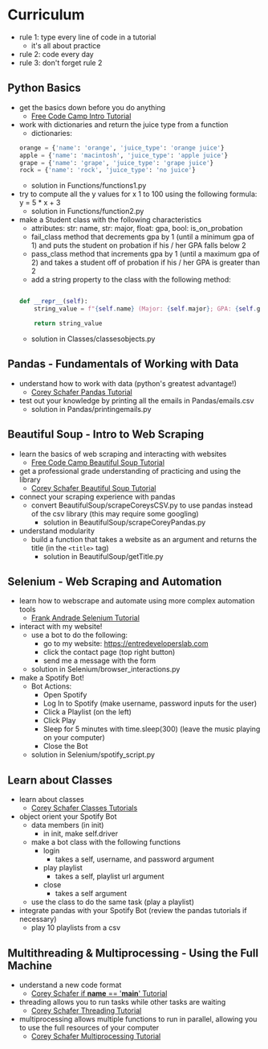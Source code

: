 # Curriculum
- rule 1: type every line of code in a tutorial
    - it's all about practice
- rule 2: code every day
- rule 3: don't forget rule 2

## Python Basics
- get the basics down before you do anything
    - [Free Code Camp Intro Tutorial](https://www.youtube.com/watch?v=rfscVS0vtbw&ab_channel=freeCodeCamp.org)
- work with dictionaries and return the juice type from a function
    - dictionaries:
    ```py
    orange = {'name': 'orange', 'juice_type': 'orange juice'}
    apple = {'name': 'macintosh', 'juice_type': 'apple juice'}
    grape = {'name': 'grape', 'juice_type': 'grape juice'}
    rock = {'name': 'rock', 'juice_type': 'no juice'}
    ```
    - solution in Functions/functions1.py
- try to compute all the y values for x 1 to 100 using the following formula: y = 5 * x + 3
    - solution in Functions/function2.py
- make a Student class with the following characteristics
    - attributes: str: name, str: major, float: gpa, bool: is_on_probation
    -  fail_class method that decrements gpa by 1 (until a minimum gpa of 1) and puts the student on probation if his / her GPA falls below 2
    - pass_class method that increments gpa by 1 (until a maximum gpa of 2) and takes a student off of probation if his / her GPA is greater than 2
    - add a string property to the class with the following method:
    ```py

    def __repr__(self):
        string_value = f"{self.name} (Major: {self.major}; GPA: {self.gpa}; On Probation: {self.is_on_probation})"

        return string_value
    ```
    - solution in Classes/classesobjects.py

## Pandas - Fundamentals of Working with Data
- understand how to work with data (python's greatest advantage!)
    - [Corey Schafer Pandas Tutorial](https://www.youtube.com/watch?v=ZyhVh-qRZPA&list=PL-osiE80TeTsWmV9i9c58mdDCSskIFdDS&ab_channel=CoreySchafer)
- test out your knowledge by printing all the emails in Pandas/emails.csv
    - solution in Pandas/printingemails.py

## Beautiful Soup - Intro to Web Scraping
- learn the basics of web scraping and interacting with websites
    - [Free Code Camp Beautiful Soup Tutorial](https://www.youtube.com/watch?v=XVv6mJpFOb0)
- get a professional grade understanding of practicing and using the library
    - [Corey Schafer Beautiful Soup Tutorial](https://www.youtube.com/watch?v=ng2o98k983k&t=2s)
- connect your scraping experience with pandas
    - convert BeautifulSoup/scrapeCoreysCSV.py to use pandas instead of the csv library (this may require some googling)
        - solution in BeautifulSoup/scrapeCoreyPandas.py
- understand modularity
    - build a function that takes a website as an argument and returns the title (in the `<title>` tag)
        - solution in BeautifulSoup/getTitle.py

## Selenium - Web Scraping and Automation
- learn how to webscrape and automate using more complex automation tools
    - [Frank Andrade Selenium Tutorial](https://www.youtube.com/watch?v=UOsRrxMKJYk&ab_channel=FrankAndrade)
- interact with my website!
    - use a bot to do the following:
        - go to my website: https://entredeveloperslab.com
        - click the contact page (top right button)
        - send me a message with the form
    - solution in Selenium/browser_interactions.py
- make a Spotify Bot!
    - Bot Actions:
        - Open Spotify
        - Log In to Spotify (make username, password inputs for the user)
        - Click a Playlist (on the left)
        - Click Play
        - Sleep for 5 minutes with time.sleep(300) (leave the music playing on your computer)
        - Close the Bot
    - solution in Selenium/spotify_script.py

## Learn about Classes
- learn about classes
    - [Corey Schafer Classes Tutorials](https://www.youtube.com/playlist?list=PL-osiE80TeTsqhIuOqKhwlXsIBIdSeYtc)
- object orient your Spotify Bot
    - data members (in init)
        - in init, make self.driver
    - make a bot class with the following functions
        - login
            - takes a self, username, and password argument
        - play playlist
            - takes a self, playlist url argument
        - close
            - takes a self argument
    - use the class to do the same task (play a playlist)
- integrate pandas with your Spotify Bot (review the pandas tutorials if necessary)
    - play 10 playlists from a csv

## Multithreading & Multiprocessing - Using the Full Machine
- understand a new code format
    - [Corey Schafer if __name__ == '__main__' Tutorial](https://www.youtube.com/watch?v=sugvnHA7ElY)
- threading allows you to run tasks while other tasks are waiting
    - [Corey Schafer Threading Tutorial](https://www.youtube.com/watch?v=IEEhzQoKtQU)
- multiprocessing allows multiple functions to run in parallel, allowing you to use the full resources of your computer
    - [Corey Schafer Multiprocessing Tutorial](https://www.youtube.com/watch?v=fKl2JW_qrso&t=313s)
